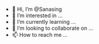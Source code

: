 - 👋 Hi, I’m @Sanasing
- 👀 I’m interested in ...
- 🌱 I’m currently learning ...
- 💞️ I’m looking to collaborate on ...
- 📫 How to reach me ...

<!---
Sanasing/Sanasing is a ✨ special ✨ repository because its `README.md` (this file) appears on your GitHub profile.
You can click the Preview link to take a look at your changes.
--->
